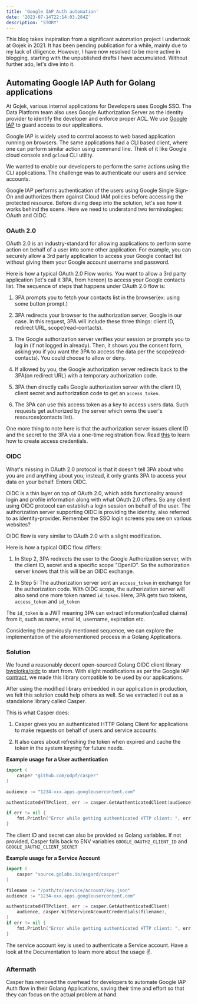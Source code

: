 ```yaml
---
title: 'Google IAP Auth automation'
date: '2023-07-14T22:14:03.284Z'
description: 'STORY'
---
```


This blog takes inspiration from a significant automation project I undertook at Gojek in 2021. It has been pending publication for a while, mainly due to my lack of diligence. However, I have now resolved to be more active in blogging, starting with the unpublished drafts I have accumulated. Without further ado, let's dive into it.

## Automating Google IAP Auth for Golang applications

At Gojek, various internal applications for Developers uses Google SSO. The Data Platform team also uses Google Authorization Server as the identity provider to identify the developer and enforce proper ACL. We use [Google IAP](https://cloud.google.com/iap) to guard access to our applications.

Google IAP is widely used to control access to web based application running on browsers. The same applications had a CLI based client, where one can perform similar action using command line. Think of it like Google cloud console and `gcloud` CLI utility.

We wanted to enable our developers to perform the same actions using the CLI applications. The challenge was to authenticate our users and service accounts.

Google IAP performs authentication of the users using Google Single Sign-On and authorizes them against Cloud IAM policies before accessing the protected resource. Before diving deep into the solution, let's see how it works behind the scene. Here we need to understand two terminologies: OAuth and OIDC.

### OAuth 2.0

OAuth 2.0 is an industry-standard for allowing applications to perform some action on behalf of a user into some other application. For example, you can securely allow a 3rd party application to access your Google contact list without giving them your Google account username and password.

Here is how a typical OAuth 2.0 Flow works. You want to allow a 3rd party application (let's call it 3PA, from hereon) to access your Google contacts list. The sequence of steps that happens under OAuth 2.0 flow is:

1. 3PA prompts you to fetch your contacts list in the browser(ex: using some button prompt.)

2. 3PA redirects your browser to the authorization server, Google in our case. In this request, 3PA will include these three things: client ID, redirect URL, scope(read-contacts).

3. The Google authorization server verifies your session or prompts you to log in (if not logged in already). Then, it shows you the consent form, asking you if you want the 3PA to access the data per the scope(read-contacts). You could choose to allow or deny.

4. If allowed by you, the Google authorization server redirects back to the 3PA(on redirect URL) with a temporary authorization code.

5. 3PA then directly calls Google authorization server with the client ID, client secret and authorization code to get an `access_token`.

6. The 3PA can use this access token as a key to access users data. Such requests get authorized by the server which owns the user's resources(contacts list).

One more thing to note here is that the authorization server issues client ID and the secret to the 3PA via a one-time registration flow. Read [this](https://developers.google.com/workspace/guides/create-credentials) to learn how to create access credentials.

### OIDC

What's missing in OAuth 2.0 protocol is that it doesn't tell 3PA about who you are and anything about you; instead, it only grants 3PA to access your data on your behalf. Enters OIDC.

OIDC is a thin layer on top of OAuth 2.0, which adds functionality around login and profile information along with what OAuth 2.0 offers. So any client using OIDC protocol can establish a login session on behalf of the user. The authorization server supporting OIDC is providing the identity, also referred to as identity-provider. Remember the SSO login screens you see on various websites?

OIDC flow is very similar to OAuth 2.0 with a slight modification.

Here is how a typical OIDC flow differs:

1. In Step 2, 3PA redirects the user to the Google Authorization server, with the client ID, secret and a specific scope "OpenID". So the authorization server knows that this will be an OIDC exchange.

2. In Step 5: The authorization server sent an `access_token` in exchange for the authorization code. With OIDC scope, the authorization server will also send one more token named `id_token`. Here, 3PA gets two tokens, `access_token` and `id_token`

The `id_token` is a JWT meaning 3PA can extract information(called claims) from it, such as name, email id, username, expiration etc.

Considering the previously mentioned sequence, we can explore the implementation of the aforementioned process in a Golang Applications.

### Solution

We found a reasonably decent open-sourced Golang OIDC client library [bwplotka/oidc](https://github.com/bwplotka/oidc) to start from. With slight modifications as per the Google IAP [contract](https://cloud.google.com/iap/docs/authentication-howto), we made this library compatible to be used by our applications.

After using the modified library embedded in our application in production, we felt this solution could help others as well. So we extracted it out as a standalone library called Casper.

This is what Casper does:

1. Casper gives you an authenticated HTTP Golang Client for applications to make requests on behalf of users and service accounts.

2. It also cares about refreshing the token when expired and cache the token in the system keyring for future needs.

**Example usage for a User authentication**

```go
import (
    casper "github.com/odpf/casper"
)

audience := "1234-xxx.apps.googleusercontent.com"

authenticatedHTTPclient, err := casper.GetAuthenticatedClient(audience)

if err != nil {
	fmt.Println("Error while getting authenticated HTTP client: ", err)
}
```

The client ID and secret can also be provided as Golang variables. If not provided, Casper falls back to ENV variables `GOOGLE_OAUTH2_CLIENT_ID` and `GOOGLE_OAUTH2_CLIENT_SECRET`

**Example usage for a Service Account**

```go
import (
    casper "source.golabs.io/asgard/casper"
)

filename := "/path/to/service/account/key.json"
audience := "1234-xxx.apps.googleusercontent.com"

authenticatedHTTPclient, err := casper.GetAuthenticatedClient(
	audience, casper.WithServiceAccountCredentials(filename),
)
if err != nil {
	fmt.Println("Error while getting authenticated HTTP client: ", err)
}
```

The service account key is used to authenticate a Service account.
Have a look at the Documentation to learn more about the usage ✌️.

### Aftermath

Casper has removed the overhead for developers to automate Google IAP Auth flow in their Golang Applications, saving their time and effort so that they can focus on the actual problem at hand.
